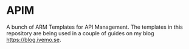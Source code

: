 # APIM
A bunch of ARM Templates for API Management. The templates in this repository are being used in a couple of guides on my blog https://blog.ivemo.se. 
